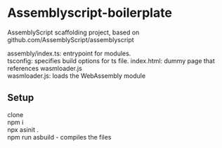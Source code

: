 # Assemblyscript-boilerplate

AssemblyScript scaffolding project, based on github.com/AssemblyScript/assemblyscript

assembly/index.ts: entrypoint for modules.  
tsconfig: specifies build options for ts file. 
index.html: dummy page that references wasmloader.js  
wasmloader.js: loads the WebAssembly module

## Setup
clone  
npm i  
npx asinit .  
npm run asbuild - compiles the files  